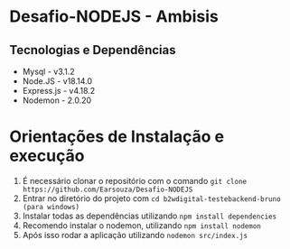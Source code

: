 # Desafio-NODEJS - Ambisis

## Tecnologias e Dependências
- Mysql - v3.1.2
- Node.JS - v18.14.0
- Express.js - v4.18.2
- Nodemon - 2.0.20

# Orientações de Instalação e execução

1. É necessário clonar o repositório com o comando `git clone https://github.com/Earsouza/Desafio-NODEJS` 
2. Entrar no diretório do projeto com `cd b2wdigital-testebackend-bruno (para windows)`
3. Instalar todas as dependências utilizando `npm install dependencies`
4. Recomendo instalar o nodemon, utilizando `npm install nodemon`
5. Após isso rodar a aplicação utilizando `nodemon src/index.js`

